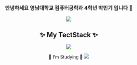 <div align=center>
  
### 안녕하세요 영남대학교 컴퓨터공학과 4학년 박민기 입니다 👋
  
<img src="https://capsule-render.vercel.app/api?type=waving&color=auto&height=300&section=header&text=asd&fontSize=90&fontColor=FFFFFF" />
  
  
<!--
**mingki1242/mingki1242** is a ✨ _special_ ✨ repository because its `README.md` (this file) appears on your GitHub profile.

Here are some ideas to get you started:

- 🔭 I’m currently working on ...
- 🌱 I’m currently learning ...
- 👯 I’m looking to collaborate on ...
- 🤔 I’m looking for help with ...
- 💬 Ask me about ...
- 📫 How to reach me: ...
- 😄 Pronouns: ...
- ⚡ Fun fact: ...
-->

<h2>
 ✨ My TectStack ✨
  </h2>
 <img src="https://img.shields.io/badge/JavaScript-F7DF1E?style=flat&logo=JavaScript&logoColor=white">
  
  🌱 I'm Studying 🌱
  <img src="https://img.shields.io/badge/JavaScript-F7DF1E?style=flat&logo=JavaScript&logoColor=white">
  
  
